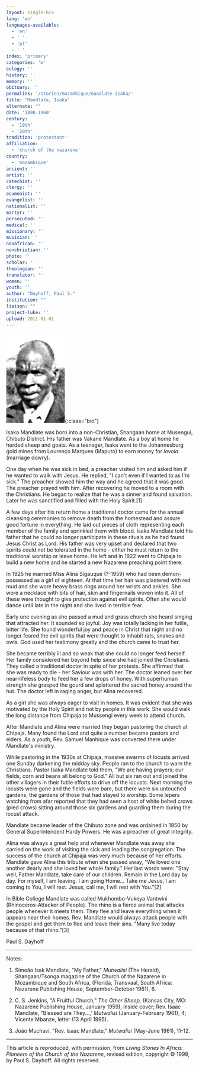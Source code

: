 ```yaml
---
layout: single-bio
lang: 'en'
languages-available:
  - 'en'
  - ' '
  - 'pt'
  - ' '
index: 'primary'
categories: 'm'
eulogy: ''
history: ''
memory: ''
obituary: ''
permalink: '/stories/mozambique/mandlate-isaka/'
title: "Mandlate, Isaka"
alternate: ""
date: '1898-1960'
century:
  - '19th'
  - '20th'
tradition: 'protestant'
affiliation:
  - 'church of the nazarene'
country:
  - 'mozambique'
ancient: ''
artist: ''
catechist: ''
clergy: ''
ecumenist: ''
evangelist: ''
nationalist: ''
martyr: ''
persecuted: ''
medical: ''
missionary: ''
musician: ''
nonafrican: ''
nonchristian: ''
photo: ''
scholar: ''
theologian: ''
translator: ''
women: ''
youth: ''
author: "Dayhoff, Paul S."
institution: ""
liaison: ""
project-luke: ''
upload: 2011-01-01
---
```


![Isaka Mandlate](/images/bio-pics/mozambique/mandlate-isaka/mandlate_isaka.jpg){:class="bio"}

Isaka Mandlate was born into a non-Christian, Shangaan home at Musengui, Chibuto District. His father was Vakane Mandlate. As a boy at home he herded sheep and goats. As a teenager, Isaka went to the Johannesburg gold mines from Lourenço Marques (Maputo) to earn money for *lovola* (marriage dowry).

One day when he was sick in bed, a preacher visited him and asked him if he wanted to walk with Jesus. He replied, "I can't even if I wanted to as I'm sick." The preacher showed him the way and he agreed that it was good. The preacher prayed with him. After recovering he moved to a room with the Christians. He began to realize that he was a sinner and found salvation. Later he was sanctified and filled with the Holy Spirit.[1]

A few days after his return home a traditional doctor came for the annual cleansing ceremonies to remove death from the homestead and assure good fortune in everything. He laid out pieces of cloth representing each member of the family and sprinkled them with blood. Isaka Mandlate told his father that he could no longer participate in these rituals as he had found Jesus Christ as Lord. His father was very upset and declared that two spirits could not be tolerated in the home - either he must return to the traditional worship or leave home. He left and in 1922 went to Chipaja to build a new home and he started a new Nazarene preaching point there.

In 1925 he married Miss Alina Sigauque (?-1959) who had been demon-possessed as a girl of eighteen.  At that time her hair was plastered with red mud and she wore heavy brass rings around her wrists and ankles. She wore a necklace with bits of hair, skin and fingernails woven into it. All of these were thought to give protection against evil spirits. Often she would dance until late in the night and she lived in terrible fear.

Early one evening as she passed a mud and grass church she heard singing that attracted her. It sounded so joyful. Joy was totally lacking in her futile, bitter life. She found wonderful joy and peace in Christ that night and no longer feared the evil spirits that were thought to inhabit rats, snakes and owls. God used her testimony greatly and the church came to trust her.

She became terribly ill and so weak that she could no longer feed herself. Her family considered her beyond help since she had joined the Christians. They called a traditional doctor in spite of her protests. She affirmed that she was ready to die - her Saviour was with her. The doctor leaned over her near-lifeless body to feed her a few drops of honey. With superhuman strength she grasped the gourd and splattered the sacred honey around the hut. The doctor left in raging anger, but Alina recovered.

As a girl she was always eager to visit in homes. It was evident that she was motivated by the Holy Spirit and not by people in this work. She would walk the long distance from Chipaja to Mussengi every week to attend church.

After Mandlate and Alina were married they began pastoring the church at Chipaja. Many found the Lord and quite a number became pastors and elders. As a youth, Rev. Samuel Manhique was converted there under Mandlate's ministry.

While pastoring in the 1930s at Chipaja, massive swarms of locusts arrived one Sunday darkening the midday sky. People ran to the church to warn the Christians. Pastor Isaka Mandlate told them, "We are having prayers; our fields, corn and beans all belong to God." All but six ran out and joined the other villagers in their futile efforts to drive off the locusts. Next morning the locusts were gone and the fields were bare, but there were six untouched gardens, the gardens of those that had stayed to worship. Some lepers watching from afar reported that they had seen a host of white belted crows (pied crows) sitting around those six gardens and guarding them during the locust attack.

Mandlate became leader of the Chibuto zone and was ordained in 1950 by General Superintendent Hardy Powers. He was a preacher of great integrity.

Alina was always a great help and whenever Mandlate was away she carried on the work of visiting the sick and leading the congregation. The success of the church at Chipaja was very much because of her efforts. Mandlate gave Alina this tribute when she passed away, "We loved one another dearly and she loved her whole family."  Her last words were: "Stay well, Father Mandlate, take care of our children. Remain in the Lord day by day. For myself, I am leaving. I am going Home... Take me Jesus, I am coming to You, I will rest. Jesus, call me, I will rest with You."[2]

In Bible College Mandlate was called Mukhombo-Vukeya Vantwini (Rhinoceros-Attacker of People). The rhino is a fierce animal that attacks people whenever it meets them. They flee and leave everything when it appears near their homes. Rev. Mandlate would always attack people with the gospel and get them to flee and leave their sins. "Many live today because of that rhino."[3]

Paul S. Dayhoff

---

Notes:

1. Sime&atilde;o Isak Mandlate, "My Father," *Mutwalisi*  (The Herald), Shangaan/Tsonga magazine of the Church of the Nazarene in Mozambique and South Africa, (Florida, Transvaal, South Africa: Nazarene Publishing House, September-October 1961), 6.

2. C. S. Jenkins, "A Fruitful Church," *The Other Sheep,*  (Kansas City, MO: Nazarene Publishing House, January 1959), inside cover; Rev. Isaac Mandlate, "Blessed are They...,' *Mutwalisi*  (January-February 1961), 4; Vicente Mbanze, letter  (13 April 1995).

3. Jo&atilde;o Muchavi, "Rev. Isaac Mandlate," *Mutwalisi*  (May-June 1961), 11-12.

---

This article is reproduced, with permission, from *Living Stones In Africa: Pioneers of the Church of the Nazarene*, revised edition, copyright &copy; 1999, by Paul S. Dayhoff.  All rights reserved.
